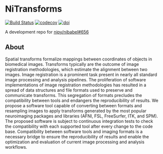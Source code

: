 # NiTransforms

[![Build Status](https://travis-ci.org/poldracklab/nitransforms.svg?branch=master)](https://travis-ci.org/poldracklab/nitransforms)
[![codecov](https://codecov.io/gh/poldracklab/nitransforms/branch/master/graph/badge.svg)](https://codecov.io/gh/poldracklab/nitransforms)
[![doi](https://img.shields.io/badge/doi-10.31219%2Fosf.io%2F8aq7b-blue.svg)](https://doi.org/10.31219/osf.io/8aq7b)

A development repo for [nipy/nibabel#656](https://github.com/nipy/nibabel/pull/656)

## About
Spatial transforms formalize mappings between coordinates of objects in biomedical images.
Transforms typically are the outcome of image registration methodologies, which estimate
the alignment between two images.
Image registration is a prominent task present in nearly all standard image processing
and analysis pipelines.
The proliferation of software implementations of image registration methodologies has
resulted in a spread of data structures and file formats used to preserve and communicate
transforms.
This segregation of formats precludes the compatibility between tools and endangers the
reproducibility of results.
We propose a software tool capable of converting between formats and resampling images
to apply transforms generated by the most popular neuroimaging packages and libraries
(AFNI, FSL, FreeSurfer, ITK, and SPM).
The proposed software is subject to continuous integration tests to check the
compatibility with each supported tool after every change to the code base.
Compatibility between software tools and imaging formats is a necessary bridge 
to ensure the reproducibility of results and enable the optimization and evaluation
of current image processing and analysis workflows.
